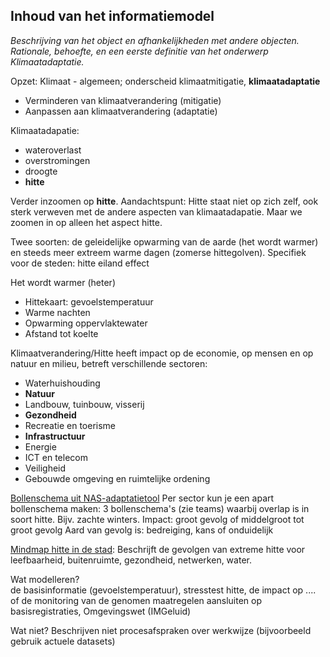 ## Inhoud van het informatiemodel

_Beschrijving van het object en afhankelijkheden met andere objecten. Rationale, behoefte, en een eerste definitie van het onderwerp Klimaatadaptatie._

Opzet:
Klimaat - algemeen; onderscheid klimaatmitigatie, **klimaatadaptatie**
- Verminderen van klimaatverandering (mitigatie)
- Aanpassen aan klimaatverandering (adaptatie)

Klimaatadapatie:
- wateroverlast
- overstromingen
- droogte
- **hitte**

Verder inzoomen op **hitte**. 
Aandachtspunt: Hitte staat niet op zich zelf, ook sterk verweven met de andere aspecten van klimaatadapatie. Maar we zoomen in op alleen het aspect hitte.

Twee soorten: de geleidelijke opwarming van de aarde (het wordt warmer) en steeds meer extreem warme dagen (zomerse hittegolven).
Specifiek voor de steden: hitte eiland effect


Het wordt warmer (heter)
- Hittekaart: gevoelstemperatuur
- Warme nachten
- Opwarming oppervlaktewater
- Afstand tot koelte

Klimaatverandering/Hitte heeft impact op de economie, op mensen en op natuur en milieu, betreft verschillende sectoren: 
- Waterhuishouding
- **Natuur**
- Landbouw, tuinbouw, visserij
- **Gezondheid**
- Recreatie en toerisme
- **Infrastructuur**
- Energie
- ICT en telecom
- Veiligheid
- Gebouwde omgeving en ruimtelijke ordening

[Bollenschema uit NAS-adaptatietool](https://nas-adaptatietool.nl/)
Per sector kun je een apart bollenschema maken: 3 bollenschema's (zie teams) waarbij overlap is in soort hitte. Bijv. zachte winters.
Impact: groot gevolg of middelgroot tot groot gevolg
Aard van gevolg is: bedreiging, kans of onduidelijk

[Mindmap hitte in de stad](https://www.hittebestendigestad.nl/mindmap/): Beschrijft de gevolgen van extreme hitte voor leefbaarheid, buitenruimte, gezondheid, netwerken, water.


Wat modelleren?  
de basisinformatie (gevoelstemperatuur), stresstest hitte, de impact op .... of de monitoring van de genomen maatregelen
aansluiten op basisregistraties, Omgevingswet (IMGeluid)

Wat niet?
Beschrijven niet procesafspraken over werkwijze (bijvoorbeeld gebruik actuele datasets)
